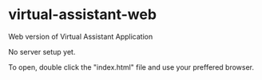 # virtual-assistant-web
Web version of Virtual Assistant Application

No server setup yet.

To open, double click the "index.html" file and use your preffered browser.
